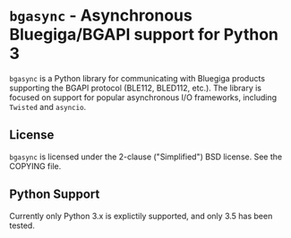 # `bgasync` - Asynchronous Bluegiga/BGAPI support for Python 3

`bgasync` is a Python library for communicating with Bluegiga products
supporting the BGAPI protocol (BLE112, BLED112, etc.).  The library
is focused on support for popular asynchronous I/O frameworks, including
`Twisted` and `asyncio`.

## License

`bgasync` is licensed under the 2-clause ("Simplified") BSD license.
See the COPYING file.

## Python Support

Currently only Python 3.x is explictily supported, and only 3.5 has been tested.

